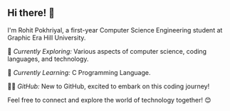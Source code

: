 
## Hi there! 👋

I'm Rohit Pokhriyal, a first-year Computer Science Engineering student at Graphic Era Hill University.

🔭 *Currently Exploring:* Various aspects of computer science, coding languages, and technology.

🌱 *Currently Learning:* C Programming Language.

👨‍💻 *GitHub:* New to GitHub, excited to embark on this coding journey!

Feel free to connect and explore the world of technology together! 😊
